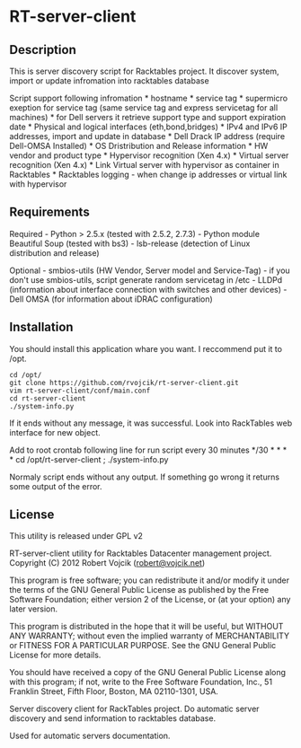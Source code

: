 RT-server-client
================

Description
-----------

This is server discovery script for Racktables project.
It discover system, import or update infromation into racktables database
 
 Script support following infromation
    * hostname
    * service tag
    * supermicro exeption for service tag (same service tag and express servicetag for all machines)
    * for Dell servers it retrieve support type and support expiration date
    * Physical and logical interfaces (eth,bond,bridges)
    * IPv4 and IPv6 IP addresses, import and update in database
    * Dell Drack IP address (require Dell-OMSA Installed)
    * OS Dristribution and Release information
    * HW vendor and product type
    * Hypervisor recognition (Xen 4.x)
    * Virtual server recognition (Xen 4.x)
    * Link Virtual server with hypervisor as container in Racktables
    * Racktables logging - when change ip addresses or virtual link with hypervisor

Requirements
------------

  Required
    - Python > 2.5.x (tested with 2.5.2, 2.7.3)
    - Python module Beautiful Soup (tested with bs3)
    - lsb-release (detection of Linux distribution and release)

  Optional
    - smbios-utils (HW Vendor, Server model and Service-Tag)
     - if you don't use smbios-utils, script generate random servicetag in /etc
    - LLDPd (information about interface connection with switches and other devices)
    - Dell OMSA (for information about iDRAC configuration)

Installation
------------

You should install this application whare you want. I reccommend put it to /opt.

    cd /opt/
    git clone https://github.com/rvojcik/rt-server-client.git
    vim rt-server-client/conf/main.conf
    cd rt-server-client
    ./system-info.py

If it ends without any message, it was successful. Look into RackTables web interface for new object.

Add to root crontab following line for run script every 30 minutes
   */30 * * * * cd /opt/rt-server-client ; ./system-info.py

Normaly script ends without any output. If something go wrong it returns some output of the error. 


License
-------

This utility is released under GPL v2

RT-server-client utility for Racktables Datacenter management project.
Copyright (C) 2012  Robert Vojcik (robert@vojcik.net)

This program is free software; you can redistribute it and/or
modify it under the terms of the GNU General Public License
as published by the Free Software Foundation; either version 2
of the License, or (at your option) any later version.

This program is distributed in the hope that it will be useful,
but WITHOUT ANY WARRANTY; without even the implied warranty of
MERCHANTABILITY or FITNESS FOR A PARTICULAR PURPOSE.  See the
GNU General Public License for more details.

You should have received a copy of the GNU General Public License
along with this program; if not, write to the Free Software
Foundation, Inc., 51 Franklin Street, Fifth Floor, Boston, MA  02110-1301, USA.

Server discovery client for RackTables project. 
Do automatic server discovery and send information to racktables database.

Used for automatic servers documentation.
